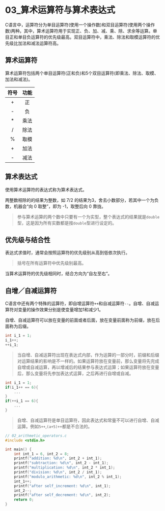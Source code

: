 # 03_算术运算符与算术表达式

C语言中，运算符分为单目运算符(使用一个操作数)和双目运算符(使用两个操作数)两种。其中，算术运算符用于实现正、负、加、减、乘、除、求余等运算。单目正和单目负运算符的优先级最高。双目运算符中，乘法、除法和取模运算符的优先级比加法和减法运算符高。

## 算术运算符

算术运算符包括两个单目运算符(正和负)和5个双目运算符(即乘法、除法、取模、加法和减法)。

| 符号 | 功能 |
| :--: | :--: |
|  +   |  正  |
|  -   |  负  |
|  *   | 乘法 |
|  /   | 除法 |
|  %   | 取模 |
|  +   | 加法 |
|  -   | 减法 |

## 算术表达式

使用算术运算符的表达式称为算术表达式。

两整数相除的的结果为整数，如 7/2 的结果为3，舍去小数部分，若其中一个为负数，机器会“向 0 取整”，即为 -1，取整后向 0 靠拢。

> 参与算术运算的两个数中只要有一个为实型，整个表达式的结果就是`double`型，这是因为所有实数都是按`double`型进行设定的。

## 优先级与结合性

表达式求值时，通常会按照运算符的优先级别从高到低依次执行。

> 括号在所有运算符中优先级别最高。

当算术运算符的优先级相同时，结合方向为“自左至右”。

## 自增／自减运算符

C语言中还有两个特殊的运算符，即自增运算符`++`和自减运算符`--`。自增、自减运算符对变量的操作效果分别是使变量增加1和减少1。

自增、自减运算符可以放在变量的前面或者后面，放在变量前面称为前缀，放在后面称为后缀。

```C
int i_1 = 1;
i_1++;
++i_1;
```

> 当自增、自减运算符出现在表达式内部，作为运算的一部分时，前缀和后缀对运算结果的影响是不一样的。如果运算符放在变量前，那么变量将先完成自增或自减运算，再以增减后的结果参与表达式运算；如果运算符放在变量后，那么变量将先参加表达式运算，之后再进行自增或自减。

```C
int i_1 = 1;
if(i_1++ == 6){
    ...
}
if(++i_1 == 6){
    ...
}
```

> 自增、自减运算符是单目运算符，因此表达式和常量不可以进行自增、自减运算。例如`5++`,`(a+5)++`都是不合法的。

```c
// 02_arithmetic_operators.c
#include <stdio.h>

int main() {
    int int_1 = 6, int_2 = 8;
    printf("addition: %d\n", int_2 + int_1);
    printf("subtraction: %d\n", int_2 - int_1);
    printf("multiplication: %d\n", int_2 * int_1);
    printf("division: %d\n", int_2 / int_1);
    printf("modulo_arithmetic: %d\n", int_2 % int_1);
    int_1++;
    printf("after self_increment: %d\n", int_1);
    int_2--;
    printf("after self_decrement: %d\n", int_2);
    return 0;
}
```



